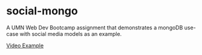 # social-mongo

A UMN Web Dev Bootcamp assignment that demonstrates a mongoDB use-case with social media models as an example.

[Video Example](https://drive.google.com/file/d/1QK03jckX-cwhqOAaFQwKp6nglx6rMiiJ/view?usp=share_link)
